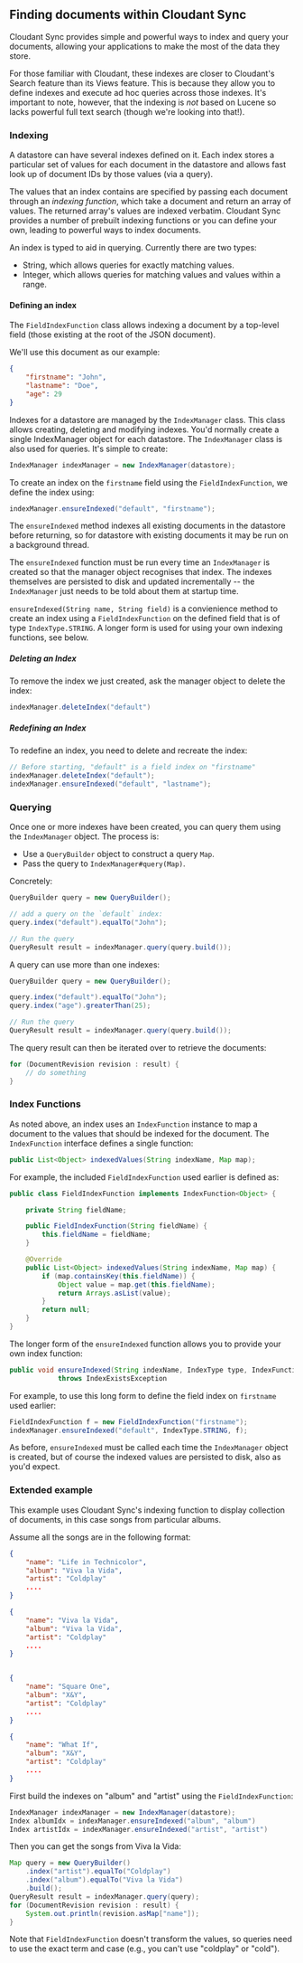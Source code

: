 ## Finding documents within Cloudant Sync

Cloudant Sync provides simple and powerful ways to index and query
your documents, allowing your applications to make the most of the
data they store.

For those familiar with Cloudant, these indexes are closer to Cloudant's
Search feature than its Views feature. This is because they allow 
you to define indexes and execute ad hoc queries across those indexes.
It's important to note, however, that the indexing is _not_ based on
Lucene so lacks powerful full text search (though we're looking into 
that!).

### Indexing

A datastore can have several indexes defined on it. Each index stores
a particular set of values for each document in the datastore and
allows fast look up of document IDs by those values (via a query).

The values that an index contains are specified by passing each document
through an _indexing function_, which take a document and return an
array of values. The returned array's values are indexed verbatim. Cloudant
Sync provides a number of prebuilt indexing functions or you can 
define your own, leading to powerful ways to index documents.

An index is typed to aid in querying. Currently there are two types:

- String, which allows queries for exactly matching values.
- Integer, which allows queries for matching values and values within a range.

#### Defining an index

The `FieldIndexFunction` class allows indexing a document by a top-level
field (those existing at the root of the JSON document).

We'll use this document as our example:

```json
{
    "firstname": "John",
    "lastname": "Doe", 
    "age": 29
}
```

Indexes for a datastore are managed by the `IndexManager` class. This
class allows creating, deleting and modifying indexes. You'd normally
create a single IndexManager object for each datastore. The `IndexManager`
class is also used for queries. It's simple to create:

```java
IndexManager indexManager = new IndexManager(datastore);
```

To create an index on the `firstname` field using the `FieldIndexFunction`,
we define the index using:

```java
indexManager.ensureIndexed("default", "firstname");
```

The `ensureIndexed` method indexes all existing documents in the datastore
before returning, so for datastore with existing documents it may be 
run on a background thread.

The `ensureIndexed` function must be run every time an `IndexManager` is
created so that the manager object recognises that index. The indexes 
themselves are persisted to disk and updated incrementally -- the 
`IndexManager` just needs to be told about them at startup time.

`ensureIndexed(String name, String field)` is a convienience method to
create an index using a `FieldIndexFunction` on the defined field that
is of type `IndexType.STRING`. A longer form is used for using your
own indexing functions, see below.

##### Deleting an Index

To remove the index we just created, ask the manager object to delete
the index:

```java
indexManager.deleteIndex("default")
```

##### Redefining an Index

To redefine an index, you need to delete and recreate the index:

```java
// Before starting, "default" is a field index on "firstname"
indexManager.deleteIndex("default");
indexManager.ensureIndexed("default", "lastname");
```

### Querying

Once one or more indexes have been created, you can query them using
the `IndexManager` object. The process is:

- Use a `QueryBuilder` object to construct a query `Map`.
- Pass the query to `IndexManager#query(Map)`.

Concretely:

```java
QueryBuilder query = new QueryBuilder();

// add a query on the `default` index:
query.index("default").equalTo("John");

// Run the query
QueryResult result = indexManager.query(query.build());
```

A query can use more than one indexes:

```java
QueryBuilder query = new QueryBuilder();

query.index("default").equalTo("John");
query.index("age").greaterThan(25);

// Run the query
QueryResult result = indexManager.query(query.build());
```

The query result can then be iterated over to retrieve the documents:

```java
for (DocumentRevision revision : result) {
    // do something
}
```

### Index Functions

As noted above, an index uses an `IndexFunction` instance to map a
document to the values that should be indexed for the document. The
`IndexFunction` interface defines a single function:

```java
public List<Object> indexedValues(String indexName, Map map);
```

For example, the included `FieldIndexFunction` used earlier is
defined as:

```java
public class FieldIndexFunction implements IndexFunction<Object> {

    private String fieldName;

    public FieldIndexFunction(String fieldName) {
        this.fieldName = fieldName;
    }

    @Override
    public List<Object> indexedValues(String indexName, Map map) {
        if (map.containsKey(this.fieldName)) {
            Object value = map.get(this.fieldName);
            return Arrays.asList(value);
        }
        return null;
    }
}
```

The longer form of the `ensureIndexed` function allows you to provide
your own index function:

```java
public void ensureIndexed(String indexName, IndexType type, IndexFunction indexFunction)
            throws IndexExistsException
```

For example, to use this long form to define the field index on `firstname`
used earlier:

```java
FieldIndexFunction f = new FieldIndexFunction("firstname");
indexManager.ensureIndexed("default", IndexType.STRING, f);
```

As before, `ensureIndexed` must be called each time the `IndexManager` object
is created, but of course the indexed values are persisted to disk, also
as you'd expect.

### Extended example

This example uses Cloudant Sync's indexing function to display
collection of documents, in this case songs from particular albums.

Assume all the songs are in the following format:

```json
{
    "name": "Life in Technicolor",
    "album": "Viva la Vida",
    "artist": "Coldplay"
    ....
}

{
    "name": "Viva la Vida",
    "album": "Viva la Vida",
    "artist": "Coldplay"
    ....
}


{
    "name": "Square One",
    "album": "X&Y",
    "artist": "Coldplay"
    ....
}

{
    "name": "What If",
    "album": "X&Y",
    "artist": "Coldplay"
    ....
}

```

First build the indexes on "album" and "artist" using the `FieldIndexFunction`:


```java
IndexManager indexManager = new IndexManager(datastore);
Index albumIdx = indexManager.ensureIndexed("album", "album")
Index artistIdx = indexManager.ensureIndexed("artist", "artist")
```

Then you can get the songs from Viva la Vida:

```java
Map query = new QueryBuilder()
    .index("artist").equalTo("Coldplay")
    .index("album").equalTo("Viva la Vida")
    .build();
QueryResult result = indexManager.query(query);
for (DocumentRevision revision : result) {
    System.out.println(revision.asMap["name"]);
}
```

Note that `FieldIndexFunction` doesn't transform the values, so queries
need to use the exact term and case (e.g., you can't use "coldplay" or
"cold").
